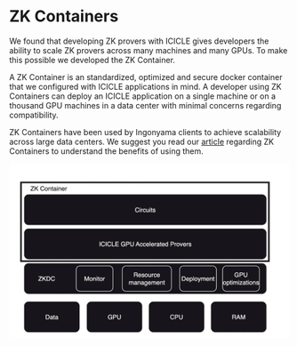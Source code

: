 # ZK Containers

We found that developing ZK provers with ICICLE gives developers the ability to scale ZK provers across many machines and many GPUs. To make this possible we developed the ZK Container.

A ZK Container is an standardized, optimized and secure docker container that we configured with ICICLE applications in mind. A developer using ZK Containers can deploy an ICICLE application on a single machine or on a thousand GPU machines in a data center with minimal concerns regarding compatibility.

ZK Containers have been used by Ingonyama clients to achieve scalability across large data centers.
We suggest you read our [article](https://medium.com/@ingonyama/product-announcement-zk-containers-0e2a1f2d0a2b) regarding ZK Containers to understand the benefits of using them.


![ZK Containers inside a ZK data center](../static/img/architecture-zkcontainer.png)
